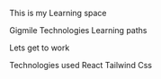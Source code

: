 This is my Learning space 

Gigmile Technologies Learning paths 

Lets get to work 

Technologies used
React 
Tailwind Css
